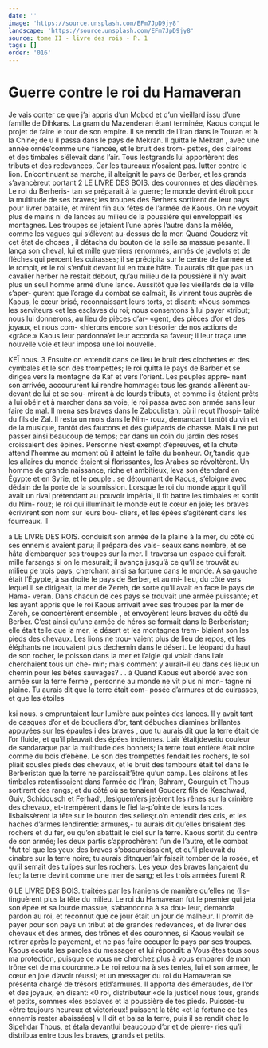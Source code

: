 ```yaml
---
date: ''
image: 'https://source.unsplash.com/EFm7JpD9jy8'
landscape: 'https://source.unsplash.com/EFm7JpD9jy8'
source: tome II - livre des rois - P. 1
tags: []
order: '016'
---
```


# Guerre contre le roi du Hamaveran

Je vais conter ce que j’ai appris d’un Mobcd et d’un vieillard issu d’une famille de Dihkans. La
gram du Mazenderan étant terminée, Kaous conçut le projet de faire le tour de son empire. Il se rendit de l’Iran dans le Touran et à la Chine; de u il passa
dans le pays de Mekran. Il quitta le Mekran , avec une année ornée’comme une fiancée, et le bruit des trom-
pettes, des clairons et des timbales s’élevait dans
l’air. Tous lestgrands lui apportèrent des tributs et
des redevances, Car les taureaux n’osaient pas. lutter contre le lion. En’continuant sa marche, il alteignit
le pays de Berber, et les grands s’avancèreut portant
2 LE LIVRE DES BOIS.
des couronnes et des diadèmes. Le roi du Berheris- tan se préparait à la guerre; le monde devint étroit
pour la multitude de ses braves; les troupes des Berhers sortirent de leur pays pour livrer bataille, et mirent fin aux fêtes de l’armée de Kaous. On ne
voyait plus de mains ni de lances au milieu de la poussière qui enveloppait les montagnes. Les troupes se jetaient l’une après l’autre dans la mêlée, comme
les vagues qui s’élèvent au-dessus de la mer. Quand Gouderz vit cet état de choses , il détacha du bouton
de la selle sa massue pesante. Il lança son cheval, lui et mille guerriers renommés, armés de javelots et
de flèches qui percent les cuirasses; il se précipita sur le centre de l’armée et le rompit, et le roi s’enfuit devant lui en toute hâte. Tu aurais dit que pas un cavalier herber ne restait debout, qu’au milieu de la poussière il n’y avait plus un seul homme armé d’une
lance. Aussitôt que les vieillards de la ville s’aper- çurent que l’orage du combat se calmait, ils vinrent tous auprès de Kaous, le cœur brisé, reconnaissant leurs torts, et disant: «Nous sommes les serviteurs «et les esclaves du roi; nous consentons à lui payer «tribut; nous lui donnerons, au lieu de pièces d’ar- «gent, des pièces d’or et des joyaux, et nous com- «hlerons encore son trésorier de nos actions de «grâce.» Kaous leur pardonna’et leur accorda sa faveur; il leur traça une nouvelle voie et leur imposa une loi nouvelle.

KEÏ nous. 3 Ensuite on entendit dans ce lieu le bruit des
clochettes et des cymbales et le son des trompettes; le roi quitta le pays de Barber et se dirigea vers la montagne de Kaf et vers l’orient. Les peuples appre- nant son arrivée, accoururent lui rendre hommage: tous les grands allèrent au-devant de lui et se sou- mirent à de lourds tributs, et comme ils étaient prêts à lui obéir et à marcher dans sa voie, le roi
passa avec son armée sans leur faire de mal. Il mena ses braves dans le Zaboulistan, où il reçut l’hospi- talité du fils de Zal. Il resta un mois dans le Nim- rouz, demandant tantôt du vin et de la musique, tantôt des faucons et des guépards de chasse.
Mais il ne put passer ainsi beaucoup de temps;
car dans un coin du jardin des roses croissaient des épines. Personne n’est exempt d’épreuves, et la
chute attend l’homme au moment où il atteint le
faîte du bonheur. Or,’tandis que les allaires du monde étaient si florissantes, les Arabes se révoltèrent. Un homme de grande naissance, riche et ambitieux, leva son étendard en Égypte et en Syrie, et le peuple .
se détournant de Kaous, s’éloigne avec dédain de la
porte de la soumission. Lorsque le roi du monde apprit qu’il avait un rival prétendant au pouvoir impérial, il fit battre les timbales et sortit du Nim- rouz; le roi qui illuminait le monde eut le cœur en joie; les braves écrivirent son nom sur leurs bou- cliers, et les épées s’agitèrent dans les fourreaux. Il

à LE LIVRE DES ROIS.
conduisit son armée de la plaine à la mer, du côté
où ses ennemis avaient paru; il prépara des vais- seaux sans nombre, et se hâta d’embarquer ses troupes sur la mer. Il traversa un espace qui ferait. mille farsangs si on le mesurait; il avança jusqu’à
ce qu’il se trouvât au milieu de trois pays, cherchant
ainsi sa fortune dans le monde. A sa gauche était l’Égypte, à sa droite le pays de Berber, et au mi-
lieu, du côté vers lequel il se dirigeait, la mer de Zereh, de sorte qu’il avait en face le pays de Hama- veran. Dans chacun de ces pays se trouvait une armée puissante; et les ayant appris que le roi Kaous arrivait avec ses troupes par la mer de Zereh, se concertèrent ensemble , et envoyèrent leurs braves du côté du Berber. C’est ainsi qu’une armée
de héros se formait dans le Berberistan; elle était telle que la mer, le désert et les montagnes trem- blaient son les pieds des chevaux. Les lions ne trou- vaient plus de lieu de repos, et les éléphants ne trouvaient plus dechemin dans le désert. Le léopard
du haut de son rocher, le poisson dans la mer et l’aigle qui volait dans l’air cherchaient tous un che-
min; mais comment y aurait-il eu dans ces lieux un
chemin pour les bêtes sauvages? . . à Quand Kaous eut abordé avec son armée sur la
terre ferme , personne au monde ne vit plus ni mon- tagne ni plaine. Tu aurais dit que la terre était com- posée d’armures et de cuirasses, et que les étoiles

ksi nous. s empruntaient leur lumière aux pointes des lances. Il
y avait tant de casques d’or et de boucliers d’or, tant débuches diamines brillantes appuyées sur les épaules i
des braves , que tu aurais dit que la terre était de l’or fluide, et qu’il pleuvait des épées indiennes. L’air ’étaitjdevetiu couleur de sandaraque par la multitude
des bonnets; la terre tout entière était noire comme
du bois d’ébène. Le son des trompettes fendait les rochers, le sol pliait sousles pieds des chevaux, et le bruit des tambours était tel dans le Berberistan que
la terre ne paraissait’être qu’un camp. Les clairons et les timbales retentissaient dans l’armée de l’lran;
Bahram, Gourguin et Thous sortirent des rangs; et du côté où se tenaient Gouderz fils de Keschwad, Guiv, Schidousch et Ferhad’, ,leslguem’ers jetèrent les
rênes sur la crinière des chevaux, et-trempèrent dans
le fiel la-p’ointe de leurs lances. Ilsbaissèrent la tête
sur le bouton des selles;r.o’n entendit des cris, et les haches d’armes lendirentle: armures,- tu aurais dit qu’elles brisaient des rochers et du fer, ou qu’on abattait le ciel sur la terre. Kaous sortit du centre de son armée; les deux partis s’approchèrent l’un de
l’autre, et le combat "fut tel que les yeux des braves s’obscurcissaient, et qu’il pleuvait du cinabre sur la
terre noire; tu aurais ditnquerl’air faisait tomber de la rosée, et qu’il semait des tulipes sur les rochers. Les yeux des braves lançaient du feu; la terre devint comme une mer de sang; et les trois armées furent
R.

6 LE LIVRE DES BOIS.
traitées par les Iraniens de manière qu’elles ne (lis-
tinguèrent plus la tête du milieu.
Le roi du Hamaveran fut le premier qui jeta son
épée et sa lourde massue, s’abandonna à sa dou-
leur, demanda pardon au roi, et reconnut que ce jour était un jour de malheur. Il promit de payer pour son pays un tribut et de grandes redevances, et de livrer des chevaux et des armes, des trônes et des couronnes, si Kaous voulait se retirer après le payement, et ne pas faire occuper le pays par ses troupes. Kaous écouta les paroles du messager et lui répondit: a Vous êtes tous sous ma protection, puisque
ce vous ne cherchez plus à vous emparer de mon trône «et de ma couronne.» Le roi retourna à ses tentes, lui et son armée, le cœur en joie d’avoir réussi; et
un messager du roi du Hamaveran se présenta chargé de trésors etld’armures. Il apporta des émeraudes,
de l’or et des joyaux, en disant: «0 roi, distributeur
«de la justice! nous tous, grands et petits, sommes «les esclaves et la poussière de tes pieds. Puisses-tu «être toujours heureux et victorieux! puissent la tête
«et la fortune de tes ennemis rester abaissées] v Il dit
et baisa la terre, puis il se rendit chez le Sipehdar Thous, et étala devantlui beaucoup d’or et de pierre-
ries qu’il distribua entre tous les braves, grands et petits.
